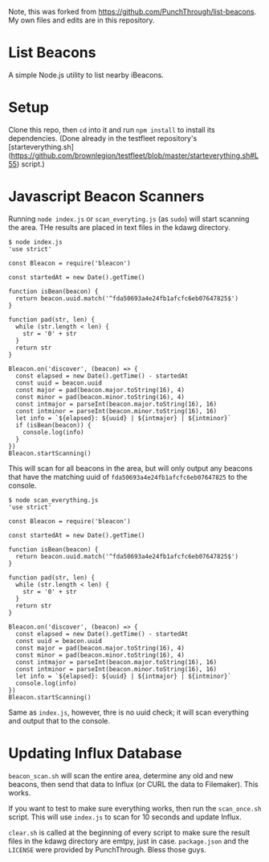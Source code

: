 Note, this was forked from https://github.com/PunchThrough/list-beacons. My own files and edits are in this repository.

# List Beacons

A simple Node.js utility to list nearby iBeacons.

# Setup

Clone this repo, then `cd` into it and run `npm install` to install its dependencies.
(Done already in the testfleet repository's [starteverything.sh] (https://github.com/brownlegion/testfleet/blob/master/starteverything.sh#L55) script.)

# Javascript Beacon Scanners

Running `node index.js` or `scan_everyting.js` (as `sudo`) will start scanning the area. THe results are placed in text files in the kdawg directory.

```
$ node index.js
'use strict'

const Bleacon = require('bleacon')

const startedAt = new Date().getTime()

function isBean(beacon) {
  return beacon.uuid.match('^fda50693a4e24fb1afcfc6eb07647825$')
}

function pad(str, len) {
  while (str.length < len) {
    str = '0' + str
  }
  return str
}

Bleacon.on('discover', (beacon) => {
  const elapsed = new Date().getTime() - startedAt
  const uuid = beacon.uuid
  const major = pad(beacon.major.toString(16), 4)
  const minor = pad(beacon.minor.toString(16), 4)
  const intmajor = parseInt(beacon.major.toString(16), 16)
  const intminor = parseInt(beacon.minor.toString(16), 16)
  let info = `${elapsed}: ${uuid} | ${intmajor} | ${intminor}`
  if (isBean(beacon)) {
    console.log(info)
  }
})
Bleacon.startScanning()

```

This will scan for all beacons in the area, but will only output any beacons that have the matching uuid of `fda50693a4e24fb1afcfc6eb07647825` to the console. 


```
$ node scan_everything.js
'use strict'

const Bleacon = require('bleacon')

const startedAt = new Date().getTime()

function isBean(beacon) {
  return beacon.uuid.match('^fda50693a4e24fb1afcfc6eb07647825$')
}

function pad(str, len) {
  while (str.length < len) {
    str = '0' + str
  }
  return str
}

Bleacon.on('discover', (beacon) => {
  const elapsed = new Date().getTime() - startedAt
  const uuid = beacon.uuid
  const major = pad(beacon.major.toString(16), 4)
  const minor = pad(beacon.minor.toString(16), 4)
  const intmajor = parseInt(beacon.major.toString(16), 16)
  const intminor = parseInt(beacon.minor.toString(16), 16)
  let info = `${elapsed}: ${uuid} | ${intmajor} | ${intminor}`
  console.log(info)
})
Bleacon.startScanning()
```

Same as `index.js`, however, thre is no uuid check; it will scan everything and output that to the console.

# Updating Influx Database
`beacon_scan.sh` will scan the entire area, determine any old and new beacons, then send that data to Influx (or CURL the data to Filemaker). This works.

If you want to test to make sure everything works, then run the `scan_once.sh` script. This will use `index.js` to scan for 10 seconds and update Influx. 

`clear.sh` is called at the beginning of every script to make sure the result files in the kdawg directory are emtpy, just in case. `package.json` and the `LICENSE` were provided by PunchThrough. Bless those guys.